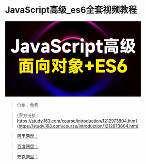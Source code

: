 # JavaScript高级_es6全套视频教程

![img](../../../assets/study163/free/5935d23a76244500b1432a4df4c21221.png)

> 价格：免费

> [官方链接：https://study.163.com/course/introduction/1212973804.htm](https://study.163.com/course/introduction/1212973804.htm)

> [阿里网盘：]()

> [百度网盘：]()

> [夸克网盘：]()

